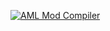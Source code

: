[![AML Mod Compiler](https://github.com/AndroidModLoader/GTASA_SkyGfxMobile/actions/workflows/main.yml/badge.svg)](https://github.com/AndroidModLoader/GTASA_SkyGfxMobile/actions/workflows/main.yml)
